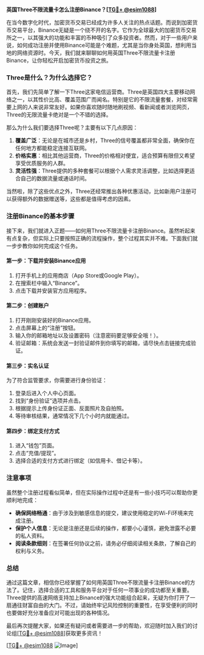 **英国Three不限流量卡怎么注册Binance？[[TG💪+ @esim1088](https://t.me/s/esim1088)]**

在当今数字化时代，加密货币交易已经成为许多人关注的热点话题。而说到加密货币交易平台，Binance无疑是一个绕不开的名字。它作为全球最大的加密货币交易所之一，以其强大的功能和丰富的币种吸引了众多投资者。然而，对于一些用户来说，如何成功注册并使用Binance可能是个难题，尤其是当你身处英国，想利用当地的网络资源时。今天，我们就来聊聊如何用英国Three不限流量卡注册Binance，让你轻松开启加密货币投资之旅。

### Three是什么？为什么选择它？

首先，我们先简单了解一下Three这家电信运营商。Three是英国四大主要移动网络之一，以其性价比高、覆盖范围广而闻名。特别是它的不限流量套餐，对经常需要上网的人来说非常友好。如果你喜欢随时随地刷视频、看新闻或者浏览网页，Three的无限流量卡绝对是一个不错的选择。

那么为什么我们要选择Three呢？主要有以下几点原因：

1. **覆盖广泛**：无论是在城市还是乡村，Three的信号覆盖都非常全面，确保你在任何地方都能稳定连接互联网。
2. **价格实惠**：相比其他运营商，Three的价格相对便宜，适合预算有限但又希望享受优质服务的人群。
3. **灵活性强**：Three提供的多种套餐可以根据个人需求灵活调整，比如选择更适合自己的数据流量或通话时间。

当然啦，除了这些优点之外，Three还经常推出各种优惠活动，比如新用户注册可以获得额外的数据赠送等，这些都是值得考虑的因素。

### 注册Binance的基本步骤

接下来，我们就进入正题——如何用Three不限流量卡注册Binance。虽然听起来有点复杂，但实际上只要按照正确的流程操作，整个过程其实并不难。下面我们就一步步教你如何完成这个任务。

#### 第一步：下载并安装Binance应用

1. 打开手机上的应用商店（App Store或Google Play）。
2. 在搜索栏中输入“Binance”。
3. 点击下载并安装官方应用程序。

#### 第二步：创建账户

1. 打开刚刚安装好的Binance应用。
2. 点击屏幕上的“注册”按钮。
3. 输入你的邮箱地址以及设置密码（注意密码要足够安全哦！）。
4. 验证邮箱：系统会发送一封验证邮件到你填写的邮箱，请尽快点击链接完成验证。

#### 第三步：实名认证

为了符合监管要求，你需要进行身份验证：

1. 登录后进入个人中心页面。
2. 找到“身份验证”选项并点击。
3. 根据提示上传身份证正面、反面照片及自拍照。
4. 等待审核结果，通常情况下几个小时内就能通过。

#### 第四步：绑定支付方式

1. 进入“钱包”页面。
2. 点击“充值/提现”。
3. 选择合适的支付方式进行绑定（如信用卡、借记卡等）。

### 注意事项

虽然整个注册过程看似简单，但在实际操作过程中还是有一些小技巧可以帮助你更顺利地完成：

- **确保网络畅通**：由于涉及到敏感信息的提交，建议使用稳定的Wi-Fi环境来完成注册。
- **保护个人信息**：无论是注册还是后续的操作，都要小心谨慎，避免泄露不必要的私人资料。
- **阅读条款细则**：在签署任何协议之前，请务必仔细阅读相关条款，了解自己的权利与义务。

### 总结

通过这篇文章，相信你已经掌握了如何用英国Three不限流量卡注册Binance的方法了。记住，选择合适的工具和服务平台对于任何一项事业的成功都至关重要。Three提供的高速网络支持加上Binance的强大功能组合起来，无疑为你打开了一扇通往财富自由的大门。不过，请始终牢记风险控制的重要性，在享受便利的同时也要做好充分准备应对可能出现的各种情况。

最后再次提醒大家，如果还有疑问或者需要进一步的帮助，欢迎随时加入我们的讨论组[[TG💪+ @esim1088](https://t.me/s/esim1088)]获取更多资讯！

[[TG💪+ @esim1088](https://t.me/s/esim1088) ![Image](https://i.postimg.cc/4NQfJmqS/Snipaste-2025-05-13-00-14-12.png)]